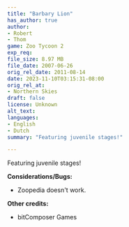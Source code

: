 ```yaml
---
title: "Barbary Lion"
has_author: true
author: 
- Robert
- Thom
game: Zoo Tycoon 2
exp_req: 
file_size: 8.97 MB
file_date: 2007-06-26
orig_rel_date: 2011-08-14
date: 2023-11-10T03:15:31-08:00
orig_rel_at: 
- Northern Skies
draft: false
license: Unknown
alt_text: 
languages:
- English
- Dutch
summary: "Featuring juvenile stages!"

---
```


Featuring juvenile stages!

**Considerations/Bugs:**

- Zoopedia doesn't work.

**Other credits:**

- bitComposer Games
